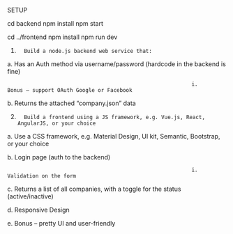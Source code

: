 SETUP

cd backend
npm install
npm start

cd ../frontend
npm install
npm run dev


1.       Build a node.js backend web service that:

a.       Has an Auth method via username/password (hardcode in the backend is fine)

                                                               i.      Bonus – support OAuth Google or Facebook

b.       Returns the attached “company.json” data

2.       Build a frontend using a JS framework, e.g. Vue.js, React, AngularJS, or your choice

a.       Use a CSS framework, e.g. Material Design, UI kit, Semantic, Bootstrap, or your choice

b.       Login page (auth to the backend)

                                                               i.      Validation on the form

c.       Returns a list of all companies, with a toggle for the status (active/inactive)

d.       Responsive Design

e.       Bonus – pretty UI and user-friendly